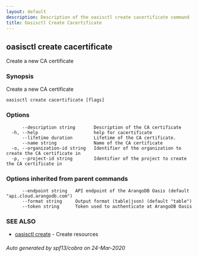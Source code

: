 ```yaml
---
layout: default
description: Description of the oasisctl create cacertificate command
title: Oasisctl Create Cacertificate
---
```

## oasisctl create cacertificate

Create a new CA certificate

### Synopsis

Create a new CA certificate

```
oasisctl create cacertificate [flags]
```

### Options

```
      --description string       Description of the CA certificate
  -h, --help                     help for cacertificate
      --lifetime duration        Lifetime of the CA certificate.
      --name string              Name of the CA certificate
  -o, --organization-id string   Identifier of the organization to create the CA certificate in
  -p, --project-id string        Identifier of the project to create the CA certificate in
```

### Options inherited from parent commands

```
      --endpoint string   API endpoint of the ArangoDB Oasis (default "api.cloud.arangodb.com")
      --format string     Output format (table|json) (default "table")
      --token string      Token used to authenticate at ArangoDB Oasis
```

### SEE ALSO

* [oasisctl create](oasisctl-create.md)	 - Create resources

###### Auto generated by spf13/cobra on 24-Mar-2020

